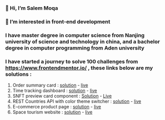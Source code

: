 ### 👋 Hi, I’m Salem Moqa
### 👀 I’m interested in  front-end development  
### I have master degree in computer science from Nanjing university of science and technology in china, and a bachelor degree in computer programming from Aden university 

### I have started a journey to solve 100 challenges from https://www.frontendmentor.io/ , these links below are my solutions :

1. Order summary card : [solution](https://github.com/moqasalem/order-summary) -  [live](https://moqasalem.github.io/order-summary/)
2. Time tracking dashboard :  [solution](https://github.com/moqasalem/time-tracking-dashboard-main) - [live](https://moqasalem.github.io/time-tracking-dashboard-main/)
3. SNFT preview card component :  [Solution](https://github.com/moqasalem/NFT-preview-card-component) - [Live](https://moqasalem.github.io/NFT-preview-card-component/)
4. REST Countries API with color theme switcher : [solution](https://github.com/moqasalem/rest-countries-api-with-color-theme-switcher-master) -  [live](https://moqasalem.github.io/rest-countries-api-with-color-theme-switcher-master/)
5.  E-commerce product page : [solution](https://github.com/moqasalem/E-commerce-product) - [live](https://moqasalem.github.io/E-commerce-product/)
6.  Space tourism website :  [solution](https://github.com/moqasalem/space-tourism-website) - [live](https://moqasalem.github.io/space-tourism-website/)
<!---
moqasalem/moqasalem is a ✨ special ✨ repository because its `README.md` (this file) appears on your GitHub profile.
You can click the Preview link to take a look at your changes.
--->
